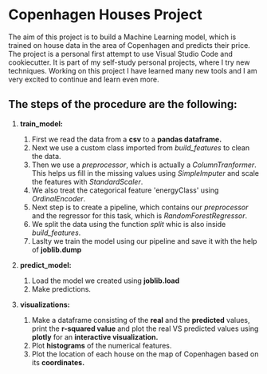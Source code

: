 # Copenhagen Houses Project


The aim of this project is to build a Machine Learning model, which is trained on house data in the area of Copenhagen and predicts their price. The project is a personal first attempt to use Visual Studio Code and cookiecutter. It is part of my self-study personal projects, where I try new techniques. Working on this project I have learned many new tools and I am very excited to continue and learn even more.


## The steps of the procedure are the following:

1. **train_model:**
    
    1. First we read the data from a **csv** to a **pandas dataframe.**
    2. Next we use a custom class imported from *build_features* to clean the data. 
    3. Then we use a *preprocessor*, which is actually a *ColumnTranformer*. This helps us fill in the missing values using *SimpleImputer* and scale the features with *StandardScaler*.
    4. We also treat the categorical feature 'energyClass' using *OrdinalEncoder*.
    5. Next step is to create a pipeline, which contains our *preprocessor* and the regressor for this task, which is *RandomForestRegressor*.
    6. We split the data using the function *split* whic is also inside *build_features*.
    7. Laslty we train the model using our pipeline and save it with the help of **joblib.dump**

2. **predict_model:**

    1. Load the model we created using **joblib.load**
    2. Make predictions.

3. **visualizations:**

    1. Make a dataframe consisting of the **real** and the **predicted** values, print the **r-squared value** and plot the real VS predicted values using **plotly** for an **interactive visualization.**
    2. Plot **histograms** of the numerical features.
    3. Plot the location of each house on the map of Copenhagen based on its **coordinates.**


